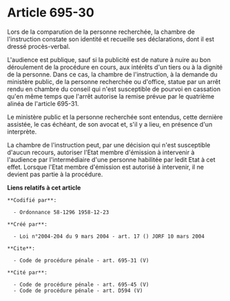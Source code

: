 # Article 695-30

Lors de la comparution de la personne recherchée, la chambre de l'instruction constate son identité et recueille ses
déclarations, dont il est dressé procès-verbal. 

L'audience est publique, sauf si la publicité est de nature à nuire au bon déroulement de la procédure en cours, aux intérêts
d'un tiers ou à la dignité de la personne. Dans ce cas, la chambre de l'instruction, à la demande du ministère public, de la
personne recherchée ou d'office, statue par un arrêt rendu en chambre du conseil qui n'est susceptible de pourvoi en
cassation qu'en même temps que l'arrêt autorise la remise prévue par le quatrième alinéa de l'article 695-31. 

Le ministère public et la personne recherchée sont entendus, cette dernière assistée, le cas échéant, de son avocat et, s'il
y a lieu, en présence d'un interprète. 

La chambre de l'instruction peut, par une décision qui n'est susceptible d'aucun recours, autoriser l'Etat membre d'émission
à intervenir à l'audience par l'intermédiaire d'une personne habilitée par ledit Etat à cet effet. Lorsque l'Etat membre
d'émission est autorisé à intervenir, il ne devient pas partie à la procédure.

**Liens relatifs à cet article**

	**Codifié par**:

	  - Ordonnance 58-1296 1958-12-23

	**Créé par**:

	  - Loi n°2004-204 du 9 mars 2004 - art. 17 () JORF 10 mars 2004

	**Cite**:

	  - Code de procédure pénale - art. 695-31 (V)

	**Cité par**:

	  - Code de procédure pénale - art. 695-45 (V)
	  - Code de procédure pénale - art. D594 (V)
